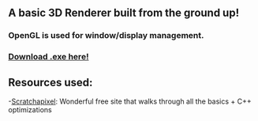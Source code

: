 ## A basic 3D Renderer built from the ground up!

### **OpenGL** is used for window/display management.

### [Download .exe here!](visual_studio/x64/Debug/Project01.exe)

## Resources used:
-[Scratchapixel](https://www.scratchapixel.com/index.php): Wonderful free site that walks through all the basics + C++ optimizations